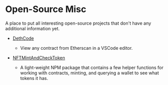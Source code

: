 # Open-Source Misc

A place to put all interesting open-source projects that don't have any additional information yet.

- [DethCode](https://github.com/dethcrypto/dethcode)
  - View any contract from Etherscan in a VSCode editor.

- [NFTMintAndCheckToken](https://www.npmjs.com/package/nod-nft-mint-and-check-token)
  - A light-weight NPM package that contains a few helper functions for working with contracts, minting, and querying a wallet to see what tokens it has.

